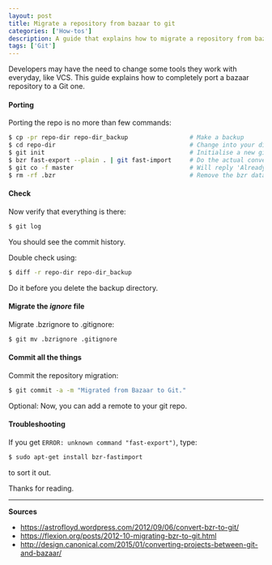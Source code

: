 ```yaml
---
layout: post
title: Migrate a repository from bazaar to git
categories: ['How-tos']
description: A guide that explains how to migrate a repository from bazaar to git
tags: ['Git']
---
```


Developers may have the need to change some tools they work with everyday, like VCS. This guide explains how to completely port a bazaar repository to a Git one.

#### Porting

Porting the repo is no more than few commands:

```sh
$ cp -pr repo-dir repo-dir_backup                 # Make a backup
$ cd repo-dir                                     # Change into your dir
$ git init                                        # Initialise a new git repo
$ bzr fast-export --plain . | git fast-import     # Do the actual conversion
$ git co -f master                                # Will reply 'Already on master'
$ rm -rf .bzr                                     # Remove the bzr data
```

#### Check

Now verify that everything is there:

```sh
$ git log
```

You should see the commit history.

Double check using:

```sh
$ diff -r repo-dir repo-dir_backup
```

Do it before you delete the backup directory.

#### Migrate the *ignore* file

Migrate .bzrignore to .gitignore:

```sh
$ git mv .bzrignore .gitignore
```

#### Commit all the things

Commit the repository migration:

```sh
$ git commit -a -m "Migrated from Bazaar to Git."
```

Optional: Now, you can add a remote to your git repo.

#### Troubleshooting

If you get `ERROR: unknown command "fast-export")`, type: 

```sh
$ sudo apt-get install bzr-fastimport
```

to sort it out.

Thanks for reading.

- - -

**Sources**

- https://astrofloyd.wordpress.com/2012/09/06/convert-bzr-to-git/
- https://flexion.org/posts/2012-10-migrating-bzr-to-git.html
- http://design.canonical.com/2015/01/converting-projects-between-git-and-bazaar/





